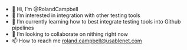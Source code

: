 - 👋 Hi, I’m @RolandCampbell
- 👀 I’m interested in integration with other testing tools
- 🌱 I’m currently learning how to best integrate testing tools into Github pipelines
- 💞️ I’m looking to collaborate on nithing right now
- 📫 How to reach me roland.campbell@usablenet.com

<!---
RolandCampbell/RolandCampbell is a ✨ special ✨ repository because its `README.md` (this file) appears on your GitHub profile.
You can click the Preview link to take a look at your changes.
--->
